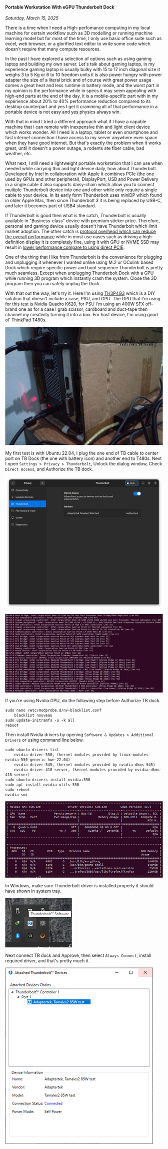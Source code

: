 #### Portable Workstation With eGPU Thunderbolt Dock
_Saturday, March 15, 2025_

There is a time when I need a High-perfomance computing in my local machine 
for certain workflow such as 3D modelling or running machine learning model 
but for most of the time, I only use basic office suite such as excel, web 
browser, or a glorified text editor to write some code which doesn't require 
that many compute resources.

In the past I have explored a selection of options such as using gaming laptop 
and building my own server. Let's talk about gaming laptop, in my experience 
gaming laptop is usually bulky with 15 to 17 inch diagonal size it weighs 
3 to 5 Kg or 6 to 10 freedom units it is also power hungry with power adapter 
the size of a literal brick and of course with great power usage comes a great heat 
and less runtime in battery mode, and the worst part in my opinion is the performance 
while in specs it may seem appealing with high-end parts at the end of the day, it 
is a mobile-specific part with in my experience about 20% to 40% performance 
reduction compared to its desktop counterpart and yes I get it cramming 
all of that performance in a portable device is not easy and yes physics always 
win. 

With that in mind I tried a different approach what if I have a capable 
machine that I can remote with inexpensive thin and light client device which 
works wonder. All I need is a laptop, tablet or even smartphone and fast internet 
connection I have access to my server anywhere even space when they have good 
internet. But that's exactly the problem when it works great, until it doesn't 
a power outage, a rodents ate fiber cable, bad weather, etc.

What next, I still need a lightweight portable workstation that I can use when needed 
while carrying thin and light device daily, how about Thunderbolt. Developed by Intel 
in collaboration with Apple it combines PCIe (the one used by GPUs and other peripheral), 
DisplayPort, USB and Power Delivery in a single cable it also supports daisy-chain which 
allow you to connect multiple Thunderbolt device into one and other while only require 
a single cable to your device. In its early form Thunderbolt uses miniDP which found 
in older Apple Mac, then since Thunderbolt 3 it is being replaced by USB-C, and later 
it becomes part of USB4 standard.

If Thunderbolt is good then what is the catch, Thunderbolt is usually available 
in "Business-class" device with premium sticker price. Therefore, personal and gaming 
device usually doesn't have Thunderbolt which limit market adoption. The other catch is 
[protocol overhead which can reduce the overall performance](https://egpu.io/best-external-graphics-card-builds/#perf) 
while in most use cases such as driving a high-definition 
display it is completely fine, using it with GPU or NVME SSD may result in 
[lower performance compare to using direct PCIE](https://egpu.io/forums/expresscard-mpcie-m-2-adapters/build-m2-vs-thunderbolt). 

One of the thing that I like from Thunderbolt is the convenience for plugging 
and unplugging it whenever I wanted unlike using M.2 or OCulink based Dock which 
require specific power and boot sequence Thunderbolt is pretty much seamless. 
Except when unplugging Thunderbolt Dock with a GPU while running 3D program 
which instantly crash the system. Close the 3D program then you can safely 
unplug the Dock.

With that out the way, let's try it. Here I'm using 
[TH3P4G3](https://egpu.io/exp-gdc-th3p4g2-thunderbolt-gpu-dock-review/) 
which is a DIY solution that doesn't include a case, PSU, and GPU. The GPU that 
I'm using for this test is Nvidia Quadro K620, for PSU I'm using an 400W SFX 
off-brand one as for a case I grab scissor, cardboard and duct-tape then channel 
my creativity turning it into a box. For host device, I'm using good ol' ThinkPad 
T480s.

![img](./posts/2025-03-15-portable-workstation-with-egpu-thunderbolt-dock/01.jpg)

My first test is with Ubuntu 22.04, I plug the one end of TB cable to center port 
on TB Dock (the one with battery icon) and another end to T480s. Next I open 
`Settings > Privacy > Thunderbolt`, Unlock the dialog window, Check `Direct Access`, 
and Authorize the TB dock.

![img](./posts/2025-03-15-portable-workstation-with-egpu-thunderbolt-dock/02.png)

![img_lg](./posts/2025-03-15-portable-workstation-with-egpu-thunderbolt-dock/03.png)

If you're using Nvidia GPU, do the following step before Authorize TB dock.
```
sudo nano /etc/modprobe.d/nv-blacklist.conf
    blacklist nouveau
sudo update-initramfs -u -k all
reboot
```

Then install Nvidia drivers by opening `Software & Updates > Additional Drivers` 
or using command line below.
```
sudo ubuntu-drivers list
    nvidia-driver-550, (kernel modules provided by linux-modules-nvidia-550-generic-hwe-22.04)
    nvidia-driver-545, (kernel modules provided by nvidia-dkms-545)
    nvidia-driver-418-server, (kernel modules provided by nvidia-dkms-418-server)
sudo ubuntu-drivers install nvidia:550
sudo apt install nvidia-utils-550
sudo reboot
nvidia-smi
```

![img](./posts/2025-03-15-portable-workstation-with-egpu-thunderbolt-dock/04.png)

In Windows, make sure Thunderbolt driver is installed properly it should have shown in
system tray.

![img_xs](./posts/2025-03-15-portable-workstation-with-egpu-thunderbolt-dock/05.png)

Next connect TB dock and Approve, then select `Always Connect`, install required 
driver, and that's pretty much it.

![img](./posts/2025-03-15-portable-workstation-with-egpu-thunderbolt-dock/06.png)